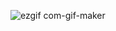 ![ezgif com-gif-maker](https://user-images.githubusercontent.com/35494081/165280657-959fe3af-3b9a-490c-b1ed-eeffd1c74008.gif)
